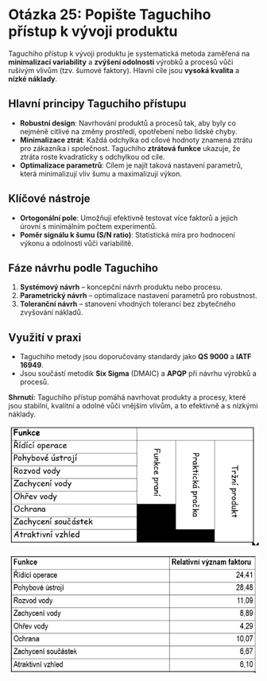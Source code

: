 # Otázka 25: Popište Taguchiho přístup k vývoji produktu

Taguchiho přístup k vývoji produktu je systematická metoda zaměřená na **minimalizaci variability** a **zvýšení odolnosti** výrobků a procesů vůči rušivým vlivům (tzv. šumové faktory). Hlavní cíle jsou **vysoká kvalita** a **nízké náklady**.

## Hlavní principy Taguchiho přístupu

- **Robustní design**: Navrhování produktů a procesů tak, aby byly co nejméně citlivé na změny prostředí, opotřebení nebo lidské chyby.
- **Minimalizace ztrát**: Každá odchylka od cílové hodnoty znamená ztrátu pro zákazníka i společnost. Taguchiho **ztrátová funkce** ukazuje, že ztráta roste kvadraticky s odchylkou od cíle.
- **Optimalizace parametrů**: Cílem je najít taková nastavení parametrů, která minimalizují vliv šumu a maximalizují výkon.

## Klíčové nástroje

- **Ortogonální pole**: Umožňují efektivně testovat více faktorů a jejich úrovní s minimálním počtem experimentů.
- **Poměr signálu k šumu (S/N ratio)**: Statistická míra pro hodnocení výkonu a odolnosti vůči variabilitě.

## Fáze návrhu podle Taguchiho

1. **Systémový návrh** – koncepční návrh produktu nebo procesu.
2. **Parametrický návrh** – optimalizace nastavení parametrů pro robustnost.
3. **Toleranční návrh** – stanovení vhodných tolerancí bez zbytečného zvyšování nákladů.

## Využití v praxi

- Taguchiho metody jsou doporučovány standardy jako **QS 9000** a **IATF 16949**.
- Jsou součástí metodik **Six Sigma** (DMAIC) a **APQP** při návrhu výrobků a procesů.

**Shrnutí:** Taguchiho přístup pomáhá navrhovat produkty a procesy, které jsou stabilní, kvalitní a odolné vůči vnějším vlivům, a to efektivně a s nízkými náklady.

![neco](../../obr/otazka_25_1.png)

![](../../obr/otazka_25_2.png)
